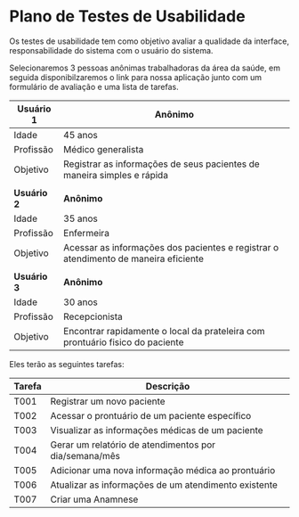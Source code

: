 # Plano de Testes de Usabilidade

Os testes de usabilidade tem como objetivo avaliar a qualidade da interface, responsabilidade do sistema com o usuário do sistema.

Selecionaremos 3 pessoas anônimas trabalhadoras da área da saúde, em seguida disponibilzaremos o link para nossa aplicação junto com um formulário de avaliação e uma lista de tarefas.

| **Usuário 1**  | **Anônimo**  |
| ------------ | ------------ |
| Idade  | 45 anos   |
|  Profissão |  Médico generalista |
|  Objetivo |  Registrar as informações de seus pacientes de maneira simples e rápida |
||
| **Usuário 2**  | **Anônimo**  |
| Idade  | 35 anos   |
|  Profissão |  Enfermeira |
|  Objetivo |  Acessar as informações dos pacientes e registrar o atendimento de maneira eficiente |
||
| **Usuário 3** |  **Anônimo** |
| Idade  | 30 anos   |
|  Profissão |  Recepcionista |
|  Objetivo |  Encontrar rapidamente o local da prateleira com prontuário fisico do paciente |

Eles terão as seguintes tarefas:

|  Tarefa  | Descrição  |
| ------------ | ------------ |
|  T001 | Registrar um novo paciente  |
|  T002 | Acessar o prontuário de um paciente específico  |
|  T003 | Visualizar as informações médicas de um paciente  |
|  T004 |  Gerar um relatório de atendimentos por dia/semana/mês |
|  T005 | Adicionar uma nova informação médica ao prontuário  |
|  T006 | Atualizar as informações de um atendimento existente  |
| T007 | Criar uma Anamnese  |


